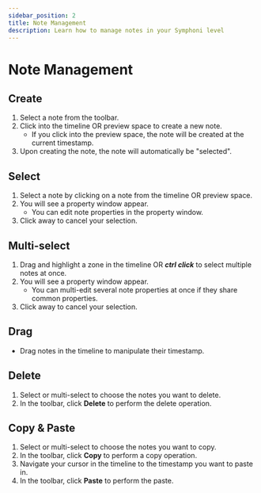 ```yaml
---
sidebar_position: 2
title: Note Management
description: Learn how to manage notes in your Symphoni level
---
```


# Note Management

## Create
1. Select a note from the toolbar.
2. Click into the timeline OR preview space to create a new note.
    - If you click into the preview space, the note will be created at the current timestamp.
3. Upon creating the note, the note will automatically be "selected".

## Select
1. Select a note by clicking on a note from the timeline OR preview space.
2. You will see a property window appear.
    - You can edit note properties in the property window.
3. Click away to cancel your selection.

## Multi-select
1. Drag and highlight a zone in the timeline OR **_ctrl click_** to select multiple notes at once.
2. You will see a property window appear.
    - You can multi-edit several note properties at once if they share common properties.
3. Click away to cancel your selection.

## Drag
- Drag notes in the timeline to manipulate their timestamp.

## Delete
1. Select or multi-select to choose the notes you want to delete.
2. In the toolbar, click **Delete** to perform the delete operation.

## Copy & Paste
1. Select or multi-select to choose the notes you want to copy.
2. In the toolbar, click **Copy** to perform a copy operation.
3. Navigate your cursor in the timeline to the timestamp you want to paste in.
4. In the toolbar, click **Paste** to perform the paste.